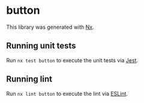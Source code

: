 # button

This library was generated with [Nx](https://nx.dev).

## Running unit tests

Run `nx test button` to execute the unit tests via [Jest](https://jestjs.io).

## Running lint

Run `nx lint button` to execute the lint via [ESLint](https://eslint.org/).
